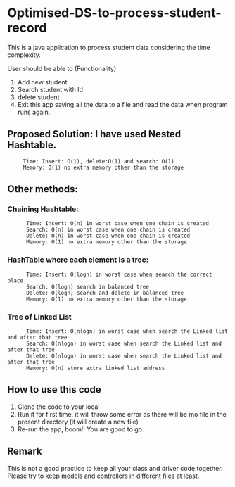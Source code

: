 # Optimised-DS-to-process-student-record

This is a java application to process student data considering the time complexity.

User should be able to (Functionality)
1. Add new student
2. Search student with Id
3. delete student
4. Exit this app saving all the data to a file and read the data when program runs again.

## Proposed Solution:  I have used Nested Hashtable. 
         Time: Insert: O(1), delete:O(1) and search: O(1)
         Memory: O(1) no extra memory other than the storage
         
## Other methods: 
### Chaining Hashtable: 
          Time: Insert: O(n) in worst case when one chain is created
          Search: O(n) in worst case when one chain is created
          Delete: O(n) in worst case when one chain is created
          Memory: O(1) no extra memory other than the storage
### HashTable where each element is a tree:
          Time: Insert: O(logn) in worst case when search the correct place
          Search: O(logn) search in balanced tree
          Delete: O(logn) search and delete in balanced tree
          Memory: O(1) no extra memory other than the storage
### Tree of Linked List
          Time: Insert: O(nlogn) in worst case when search the Linked list and after that tree
          Search: O(nlogn) in worst case when search the Linked list and after that tree
          Delete: O(nlogn) in worst case when search the Linked list and after that tree
          Memory: O(n) store extra linked list address

##  How to use this code
1. Clone the code to your local
2. Run it for first time, it will throw some error as there will be mo file in the present directory (it will create a new file)
3. Re-run the app, boom!! You are good to go.

## Remark
This is not a good practice to keep all your class and driver code together. Please try to keep models and controllers in different files at least. 
